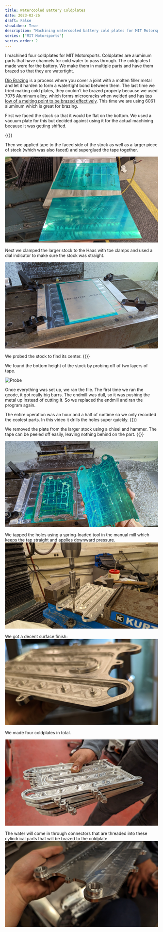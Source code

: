 ```yaml
---
title: Watercooled Battery Coldplates
date: 2023-02-26
draft: False
showLikes: True
description: "Machining watercooled battery cold plates for MIT Motorsports"
series: ["MIT Motorsports"]
series_order: 2
---
```


I machined four coldplates for MIT Motorsports. Coldplates are aluminum parts that have channels for cold water to pass through. The coldplates I made were for the battery. We make them in multiple parts and have them brazed so that they are watertight. 

[Dip Brazing](https://www.dipbraze.com/what-is-dip-brazing/) is a process where you cover a joint with a molten filler metal and let it harden to form a watertight bond between them. The last time we tried making cold plates, they couldn't be brazed properly because we used 7075 Aluminum alloy, which forms microcracks when welded and has [too low of a melting point to be brazed effectively](https://www.mtm-inc.com/brazing-aluminum.html). This time we are using 6061 aluminum which is great for brazing.

First we faced the stock so that it would be flat on the bottom. We used a vacuum plate for this but decided against using it for the actual machining because it was getting shifted. 

{{<youtube g_x4HJx3ttU>}}

Then we applied tape to the faced side of the stock as well as a larger piece of stock (which was also faced) and superglued the tape together.

![Tape](images/coldplate_tape.jpg)

Next we clamped the larger stock to the Haas with toe clamps and used a dial indicator to make sure the stock was straight.

![Clamp](images/coldplate_clamped.jpg)

We probed the stock to find its center.
{{<youtube mqj094Nwo8o>}}

We found the bottom height of the stock by probing off of two layers of tape.

![Probe](https://media.giphy.com/media/MWXqxALGJWU6QbRhwD/giphy.gif)

Once everything was set up, we ran the file. The first time we ran the gcode, it got really big burrs. The endmill was dull, so it was pushing the metal up instead of cutting it. So we replaced the endmill and ran the program again. 

The entire operation was an hour and a half of runtime so we only recorded the coolest parts. In this video it drills the holes super quickly.
{{<youtube v4U_A5ukTl4>}}

We removed the plate from the larger stock using a chisel and hammer. The tape can be peeled off easily, leaving nothing behind on the part.
{{<youtube gXv47nosnJo>}}

![Removed](images/coldplate_removed.jpg)

We tapped the holes using a spring-loaded tool in the manual mill which keeps the tap straight and applies downward pressure.
![Tap](images/coldplate_tapping.jpg)

We got a decent surface finish:
![Closeup](images/coldplate_closeup.jpg)

We made four coldplates in total.

![Stack](images/coldplate_stack.jpg)

The water will come in through connectors that are threaded into these cylindrical parts that will be brazed to the coldplate.
![Threads](images/coldplate_threads.jpg)

